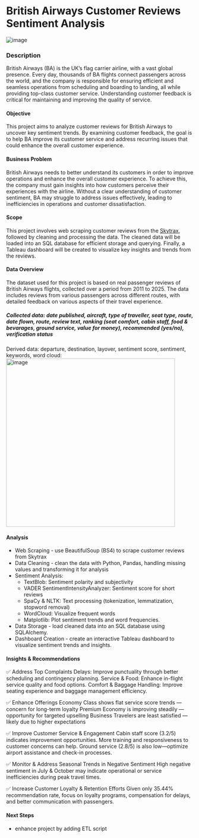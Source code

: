 # British Airways Customer Reviews Sentiment Analysis
![image](https://github.com/user-attachments/assets/d0bf7d38-bf5a-4ec4-855f-cfc6c0463c46)

### Description
British Airways (BA) is the UK’s flag carrier airline, with a vast global presence. Every day, thousands of BA flights connect passengers across the world, and the company is responsible for ensuring efficient and seamless operations from scheduling and boarding to landing, all while providing top-class customer service. Understanding customer feedback is critical for maintaining and improving the quality of service.

#### Objective
This project aims to analyze customer reviews for British Airways to uncover key sentiment trends. By examining customer feedback, the goal is to help BA improve its customer service and address recurring issues that could enhance the overall customer experience.

#### Business Problem
British Airways needs to better understand its customers in order to improve operations and enhance the overall customer experience. To achieve this, the company must gain insights into how customers perceive their experiences with the airline. Without a clear understanding of customer sentiment, BA may struggle to address issues effectively, leading to inefficiencies in operations and customer dissatisfaction.

#### Scope
This project involves web scraping customer reviews from the [Skytrax](https://www.airlinequality.com/airline-reviews/british-airways/page/1/), followed by cleaning and processing the data. The cleaned data will be loaded into an SQL database for efficient storage and querying. Finally, a Tableau dashboard will be created to visualize key insights and trends from the reviews.

#### Data Overview
The dataset used for this project is based on real passenger reviews of British Airways flights, collected over a period from 2011 to 2025. The data includes reviews from various passengers across different routes, with detailed feedback on various aspects of their travel experience.

##### Collected data: date published, aircraft, type of traveller, seat type, route, date flown, route, review text, ranking (seat comfort, cabin staff, food & bevarages, ground service, value for money), recommended (yes/no), verification status

Derived data: departure, destination, layover, sentiment score, sentiment, keywords, word cloud:
<img width="454" alt="image" src="https://github.com/user-attachments/assets/54841a52-1d7d-42f4-88a0-caa1e9a1e27a" />

#### Analysis
* Web Scraping - use BeautifulSoup (BS4) to scrape customer reviews from Skytrax
* Data Cleaning - clean the data with Python, Pandas, handling missing values and transforming it for analysis
* Sentiment Analysis:
  - TextBlob: Sentiment polarity and subjectivity
  - VADER SentimentIntensityAnalyzer: Sentiment score for short reviews
  - SpaCy & NLTK: Text processing (tokenization, lemmatization, stopword removal)
  - WordCloud: Visualize frequent words
  - Matplotlib: Plot sentiment trends and word frequencies.
* Data Storage - load cleaned data into an SQL database using SQLAlchemy.
* Dashboard Creation - create an interactive Tableau dashboard to visualize sentiment trends and insights.

#### Insights & Recommendations
✅ Address Top Complaints
Delays: Improve punctuality through better scheduling and contingency planning.
Service & Food: Enhance in-flight service quality and food options.
Comfort & Baggage Handling: Improve seating experience and baggage management efficiency.

✅ Enhance Offerings
Economy Class shows flat service score trends — concern for long-term loyalty
Premium Economy is improving steadily — opportunity for targeted upselling
Business Travelers are least satisfied — likely due to higher expectations

✅ Improve Customer Service & Engagement
Cabin staff score (3.2/5) indicates improvement opportunities. More training and responsiveness to customer concerns can help.
Ground service (2.8/5) is also low—optimize airport assistance and check-in processes.

✅ Monitor & Address Seasonal Trends in Negative Sentiment
High negative sentiment in July & October may indicate operational or service inefficiencies during peak travel times.

✅ Increase Customer Loyalty & Retention Efforts
Given only 35.44% recommendation rate, focus on loyalty programs, compensation for delays, and better communication with passengers.

#### Next Steps
- enhance project by adding ETL script

